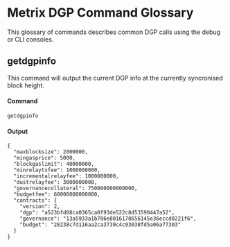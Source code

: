 # Metrix DGP Command Glossary

This glossary of commands describes common DGP calls using the debug or CLI consoles.


## getdgpinfo
This command will output the current DGP info at the currently syncronised block height.


#### Command

```
getdgpinfo
```

#### Output

```
{
  "maxblocksize": 2000000,
  "mingasprice": 5000,
  "blockgaslimit": 40000000,
  "minrelaytxfee": 1000000000,
  "incrementalrelayfee": 1000000000,
  "dustrelayfee": 3000000000,
  "governancecollateral": 750000000000000,
  "budgetfee": 60000000000000,
  "contracts": {
    "version": 2,
    "dgp": "a523bfd08ca0365ca0f93de522c8d53590447a52",
    "governance": "13a5933a1b786e8016178656145e36eccd0221f6",
    "budget": "28238c7d116aa2ca3739c4c93038fd5a06a77303"
  }
}
```
